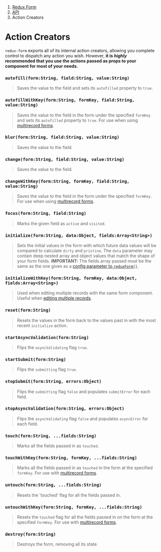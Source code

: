 <ol class="breadcrumb">
  <li><a href="#/">Redux Form</a></li>
  <li><a href="#/api">API</a></li>
  <li class="active">Action Creators</li>
</ol>

# Action Creators

`redux-form` exports all of its internal action creators, allowing you complete control to dispatch any action
you wish. However, **it is *highly* recommended that you use the actions passed as props to your component
for most of your needs.**

### `autofill(form:String, field:String, value:String)`

> Saves the value to the field and sets its `autofilled` property to `true`.

### `autofillWithKey(form:String, formKey, field:String, value:String)`

> Saves the value to the field in the form under the specified `formKey` and sets its `autofilled` property to `true`. For use when using
[multirecord forms](#/examples/multirecord).

### `blur(form:String, field:String, value:String)`

> Saves the value to the field.

### `change(form:String, field:String, value:String)`

> Saves the value to the field.

### `changeWithKey(form:String, formKey, field:String, value:String)`

> Saves the value to the field in the form under the specified `formKey`. For use when using
[multirecord forms](#/examples/multirecord).

### `focus(form:String, field:String)`

> Marks the given field as `active` and `visited`.

### `initialize(form:String, data:Object, fields:Array<String>)`

> Sets the initial values in the form with which future data values will be compared to calculate
`dirty` and `pristine`. The `data` parameter may contain deep nested array and object values that match the shape of 
your form fields. **IMPORTANT:** The fields array passed must be the same as the one given as a [config parameter to
`reduxForm()`](#/api/reduxForm).

### `initializeWithKey(form:String, formKey, data:Object, fields:Array<String>)`

> Used when editing multiple records with the same form component. Useful when 
[editing multiple records](#/examples/multirecord).

### `reset(form:String)`

> Resets the values in the form back to the values past in with the most recent `initialize` action.

### `startAsyncValidation(form:String)`

> Flips the `asyncValidating` flag `true`.

### `startSubmit(form:String)`

> Flips the `submitting` flag `true`.

### `stopSubmit(form:String, errors:Object)`

> Flips the `submitting` flag `false` and populates `submitError` for each field.

### `stopAsyncValidation(form:String, errors:Object)`

> Flips the `asyncValidating` flag `false` and populates `asyncError` for each field.

### `touch(form:String, ...fields:String)`

> Marks all the fields passed in as `touched`.

### `touchWithKey(form:String, formKey, ...fields:String)`

> Marks all the fields passed in as `touched` in the form at the specified `formKey`. For use with
[multirecord forms](#/examples/multirecord).

### `untouch(form:String, ...fields:String)`

> Resets the 'touched' flag for all the fields passed in.

### `untouchWithKey(form:String, formKey, ...fields:String)`

> Resets the `touched` flag for  all the fields passed in on the form at the specified `formKey`. For use 
with [multirecord forms](#/examples/multirecord).

### `destroy(form:String)`

> Destroys the form, removing all its state.

